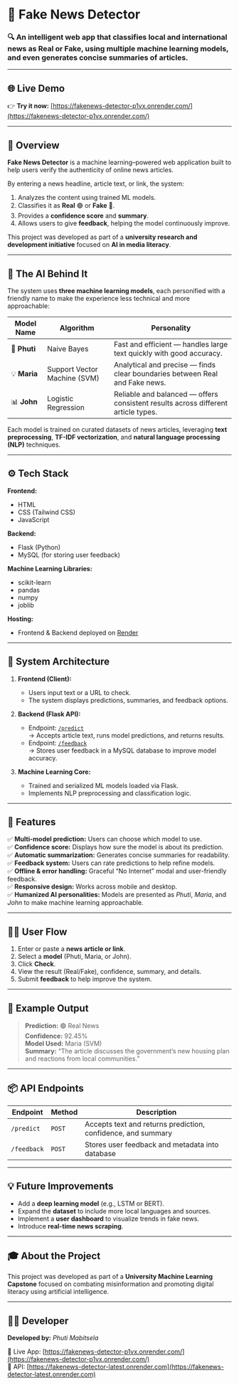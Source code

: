 # 📰 Fake News Detector  

### 🔍 An intelligent web app that classifies **local and international news** as **Real** or **Fake**, using multiple **machine learning models**, and even generates concise **summaries** of articles.

---

## 🌐 Live Demo  

👉 **Try it now:** [https://fakenews-detector-p1vx.onrender.com/](https://fakenews-detector-p1vx.onrender.com/)  

---

## 📖 Overview  

**Fake News Detector** is a machine learning–powered web application built to help users verify the authenticity of online news articles.  

By entering a news headline, article text, or link, the system:  
1. Analyzes the content using trained ML models.  
2. Classifies it as **Real** 🟢 or **Fake** 🔴.  
3. Provides a **confidence score** and **summary**.  
4. Allows users to give **feedback**, helping the model continuously improve.  

This project was developed as part of a **university research and development initiative** focused on **AI in media literacy**.

---

## 🤖 The AI Behind It  

The system uses **three machine learning models**, each personified with a friendly name to make the experience less technical and more approachable:

| Model Name | Algorithm | Personality |
|-------------|------------|-------------|
| 🧠 **Phuti** | Naive Bayes | Fast and efficient — handles large text quickly with good accuracy. |
| 💡 **Maria** | Support Vector Machine (SVM) | Analytical and precise — finds clear boundaries between Real and Fake news. |
| 📊 **John** | Logistic Regression | Reliable and balanced — offers consistent results across different article types. |

Each model is trained on curated datasets of news articles, leveraging **text preprocessing**, **TF-IDF vectorization**, and **natural language processing (NLP)** techniques.

---

## ⚙️ Tech Stack  

**Frontend:**  
- HTML  
- CSS (Tailwind CSS)  
- JavaScript  

**Backend:**  
- Flask (Python)  
- MySQL (for storing user feedback)  

**Machine Learning Libraries:**  
- scikit-learn  
- pandas  
- numpy  
- joblib  

**Hosting:**  
- Frontend & Backend deployed on [Render](https://render.com)

---

## 🧩 System Architecture  

1. **Frontend (Client):**  
   - Users input text or a URL to check.  
   - The system displays predictions, summaries, and feedback options.  

2. **Backend (Flask API):**  
   - Endpoint: [`/predict`](https://fakenews-detector-latest.onrender.com/predict)  
     → Accepts article text, runs model predictions, and returns results.  
   - Endpoint: [`/feedback`](https://fakenews-detector-latest.onrender.com/feedback)  
     → Stores user feedback in a MySQL database to improve model accuracy.  

3. **Machine Learning Core:**  
   - Trained and serialized ML models loaded via Flask.  
   - Implements NLP preprocessing and classification logic.  

---

## 🧠 Features  

✅ **Multi-model prediction:** Users can choose which model to use.  
✅ **Confidence score:** Displays how sure the model is about its prediction.  
✅ **Automatic summarization:** Generates concise summaries for readability.  
✅ **Feedback system:** Users can rate predictions to help refine models.  
✅ **Offline & error handling:** Graceful “No Internet” modal and user-friendly feedback.  
✅ **Responsive design:** Works across mobile and desktop.  
✅ **Humanized AI personalities:** Models are presented as *Phuti*, *Maria*, and *John* to make machine learning approachable.

---

## 🧍‍♂️ User Flow  

1. Enter or paste a **news article or link**.  
2. Select a **model** (Phuti, Maria, or John).  
3. Click **Check**.  
4. View the result (Real/Fake), confidence, summary, and details.  
5. Submit **feedback** to help improve the system.  

---

## 🧾 Example Output  

> **Prediction:** 🟢 Real News  
> **Confidence:** 92.45%  
> **Model Used:** Maria (SVM)  
> **Summary:** “The article discusses the government’s new housing plan and reactions from local communities.”

---

## 📦 API Endpoints  

| Endpoint | Method | Description |
|-----------|--------|-------------|
| `/predict` | `POST` | Accepts text and returns prediction, confidence, and summary |
| `/feedback` | `POST` | Stores user feedback and metadata into database |

---

## 💡 Future Improvements  

- Add a **deep learning model** (e.g., LSTM or BERT).  
- Expand the **dataset** to include more local languages and sources.  
- Implement a **user dashboard** to visualize trends in fake news.  
- Introduce **real-time news scraping**.  

---

## 🎓 About the Project  

This project was developed as part of a **University Machine Learning Capstone** focused on combating misinformation and promoting digital literacy using artificial intelligence.  

---

## 🧑‍💻 Developer  

**Developed by:** *Phuti Mabitsela*  

🔗 Live App: [https://fakenews-detector-p1vx.onrender.com/](https://fakenews-detector-p1vx.onrender.com/)  
🔗 API: [https://fakenews-detector-latest.onrender.com](https://fakenews-detector-latest.onrender.com)  
